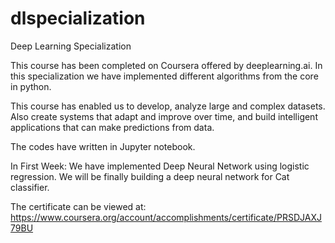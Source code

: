 # dlspecialization
Deep Learning Specialization

This course has been completed on Coursera offered by deeplearning.ai. In this specialization we have implemented different algorithms from the core in python.

This course has enabled us to develop, analyze large and complex datasets. Also create systems that adapt and improve over time, and build intelligent applications that can make predictions from data.

The codes have written in Jupyter notebook.

In First Week: We have implemented Deep Neural Network using logistic regression. We will be finally building a deep neural network for Cat classifier.

The certificate can be viewed at: https://www.coursera.org/account/accomplishments/certificate/PRSDJAXJ79BU
